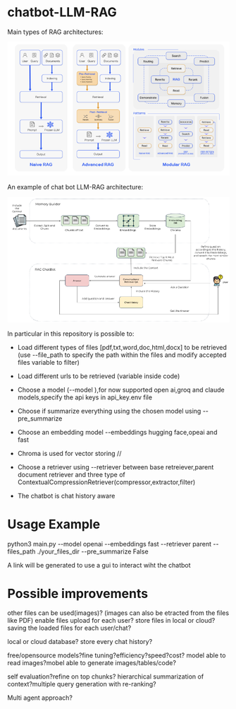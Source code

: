# chatbot-LLM-RAG

Main types of RAG architectures:

![alt text](https://github.com/DLfrontiere/chatbot-LLM-RAG/blob/main/images/RAG_architectures.png?raw=True)

An example of chat bot LLM-RAG architecture:

![alt text](https://github.com/DLfrontiere/chatbot-LLM-RAG/blob/main/images/rag-chatbot-architecture-1.png?raw=true)

In particular in this repository is possible to:

- Load different types of files [pdf,txt,word,doc,html,docx] to be retrieved (use --file_path to specify the path within the files and modify accepted files variable to filter)
- Load different urls to be retrieved (variable inside code)
- Choose a model (--model ),for now supported open ai,groq and claude models,specify the api keys in api_key.env file
- Choose if summarize everything using the chosen model using --pre_summarize
- Choose an embedding model --embeddings hugging face,opeai and fast
- Chroma is used for vector storing //
  
- Choose a retriever using --retriever between base retreiever,parent document retriever and three type of ContextualCompressionRetriever(compressor,extractor,filter)
- The chatbot is chat history aware

# Usage  Example

python3 main.py --model openai --embeddings fast --retriever parent --files_path ./your_files_dir --pre_summarize False

A link will be generated to use a gui to interact wiht the chatbot


# Possible improvements
  
 other files can be used(images)? (images can also be etracted from the files like PDF) enable files upload for each user? store files in local or cloud? saving the loaded files for each user/chat?

local or cloud database? store every chat history?

 free/opensource models?fine tuning?efficiency?speed?cost? model able to read images?mobel able to generate images/tables/code?

 self evaluation?refine on top chunks? hierarchical summarization of context?multiple query generation with re-ranking?

 Multi agent approach?
